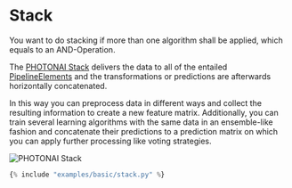 # Stack
You want to do stacking if more than one algorithm shall be applied, which equals to an AND-Operation.

The [PHOTONAI Stack](../../api/base/stack) delivers the data to all of the entailed [PipelineElements](
../../api/base/pipeline_element) and the transformations or predictions are afterwards horizontally concatenated.

In this way you can preprocess data in different ways and collect the resulting information to create a new
feature matrix. Additionally, you can train several learning algorithms with the same data in an ensemble-like
fashion and concatenate their predictions to a prediction matrix on which you can apply further processing like
voting strategies.

![PHOTONAI Stack](https://www.photon-ai.com/static/img/photon/stack.jpg "PHOTONAI stack pipeline element")

``` python
{% include "examples/basic/stack.py" %}

```
